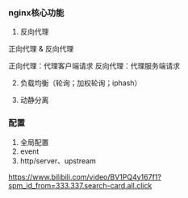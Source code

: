 ### nginx核心功能

1. 反向代理

正向代理 & 反向代理

正向代理：代理客户端请求
反向代理：代理服务端请求

2. 负载均衡（轮询；加权轮询；iphash）

3. 动静分离

### 配置

1. 全局配置
2. event
3. http/server、upstream


https://www.bilibili.com/video/BV1PQ4y167f1?spm_id_from=333.337.search-card.all.click
